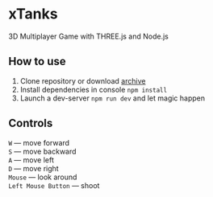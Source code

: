 # xTanks

3D Multiplayer Game with THREE.js and Node.js

## How to use

1. Clone repository or download [archive](https://github.com/dmitrymorozoff/xtanks.git)
2. Install dependencies in console `npm install`
3. Launch a dev-server `npm run dev` and let magic happen

## Controls

`W` — move forward  
`S` — move backward  
`A` — move left  
`D` — move right  
`Mouse` — look around  
`Left Mouse Button` — shoot
